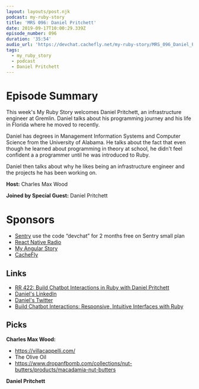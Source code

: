 ```yaml
---
layout: layouts/post.njk
podcast: my-ruby-story
title: 'MRS 096: Daniel Pritchett'
date: 2019-09-17T10:00:29.339Z
episode_number: 096
duration: '35:54'
audio_url: 'https://devchat.cachefly.net/my-ruby-story/MRS_096_Daniel_Pritchett.mp3'
tags:
  - my_ruby_story
  - podcast
  - Daniel Pritchett
---
```

# Episode Summary

This week's My Ruby Story welcomes Daniel Pritchett, an infrastructure engineer at Gremlin. Daniel talks about his programming journey and his life in Florida where he moved to recently. 

Daniel has degrees in Management Information Systems and Computer Science from the University of Alabama. He talks about the fact that even though he learned about programming in theory at school, he didn't feel confident a a programmer until he was introduced to Ruby.  

Daniel then talks about why he likes being an infrastructure engineer and the projects he has been working on. 

**Host:** Charles Max Wood

**Joined by Special Guest:** Daniel Pritchett

# Sponsors

* [Sentry](https://sentry.io/) use the code “devchat” for 2 months free on Sentry small plan
* [React Native Radio](https://devchat.tv/react-native-radio/)
* [My Angular Story](https://devchat.tv/my-angular-story/)
* [CacheFly](https://www.cachefly.com/)

## Links

* [RR 422: Build Chatbot Interactions in Ruby with Daniel Pritchett](https://devchat.tv/ruby-rogues/rr-422-build-chatbot-interactions-in-ruby-with-daniel-pritchett/)
* [Daniel's LinkedIn](https://www.linkedin.com/in/danielpritchett/)
* [Daniel's Twitter](https://twitter.com/DPritchett)
* [Build Chatbot Interactions: Responsive, Intuitive Interfaces with Ruby](https://www.amazon.com/Build-Chatbot-Interactions-Responsive-Interfaces/dp/1680506323)

## Picks

**Charles Max Wood:**

* <https://villacappelli.com/>
* The Olive Oil
* <https://www.dropanfbomb.com/collections/nut-butters/products/macadamia-nut-butters>

**Daniel Pritchett**
